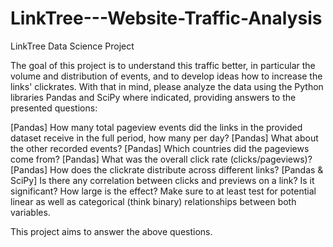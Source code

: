 # LinkTree---Website-Traffic-Analysis
LinkTree Data Science Project

The goal of this project is to understand this traffic better, in particular the volume and distribution of events, and to develop ideas how to increase the links' clickrates. With that in mind, please analyze the data using the Python libraries Pandas and SciPy where indicated, providing answers to the presented questions:

[Pandas] How many total pageview events did the links in the provided dataset receive in the full period, how many per day?
[Pandas] What about the other recorded events?
[Pandas] Which countries did the pageviews come from?
[Pandas] What was the overall click rate (clicks/pageviews)?
[Pandas] How does the clickrate distribute across different links?
[Pandas & SciPy] Is there any correlation between clicks and previews on a link? Is it significant? How large is the effect? Make sure to at least test for potential linear as well as categorical (think binary) relationships between both variables.

This project aims to answer the above questions.
